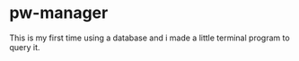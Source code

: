 # pw-manager
This is my first time using a database and i made a little terminal program to query it. 
